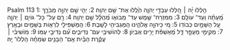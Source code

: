 Psalm 113
1: הַ֥לְלוּ יָ֨הּ ׀ הַ֭לְלוּ עַבְדֵ֣י יְהוָ֑ה הֽ͏ַ֝לְלוּ אֶת־ שֵׁ֥ם יְהוָֽה׃
2: יְהִ֤י שֵׁ֣ם יְהוָ֣ה מְבֹרָ֑ךְ מֵֽ֝עַתָּ֗ה וְעַד־ עוֹלָֽם׃
3: מִמִּזְרַח־ שֶׁ֥מֶשׁ עַד־ מְבוֹא֑וֹ מְ֝הֻלָּ֗ל שֵׁ֣ם יְהוָֽה׃
4: רָ֖ם עַל־ כָּל־ גּוֹיִ֥ם ׀ יְהוָ֑ה עַ֖ל הַשָּׁמַ֣יִם כְּבוֹדֽוֹ׃
5: מִ֭י כַּיהוָ֣ה אֱלֹהֵ֑ינוּ הַֽמַּגְבִּיהִ֥י לָשָֽׁבֶת׃
6: הַֽמַּשְׁפִּילִ֥י לִרְא֑וֹת בַּשָּׁמַ֥יִם וּבָאָֽרֶץ׃
7: מְקִֽימִ֣י מֵעָפָ֣ר דָּ֑ל מֵֽ֝אַשְׁפֹּ֗ת יָרִ֥ים אֶבְיֽוֹן׃
8: לְהוֹשִׁיבִ֥י עִם־ נְדִיבִ֑ים עִ֝֗ם נְדִיבֵ֥י עַמּֽוֹ׃
9: מֽוֹשִׁיבִ֨י ׀ עֲקֶ֬רֶת הַבַּ֗יִת אֵֽם־ הַבָּנִ֥ים שְׂמֵחָ֗ה הַֽלְלוּ־ יָֽהּ׃